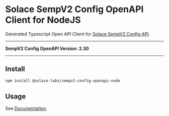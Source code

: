 # Solace SempV2 Config OpenAPI Client for NodeJS

Generated Typescript Open API Client for [Solace SempV2 Config API](https://docs.solace.com/API-Developer-Online-Ref-Documentation/swagger-ui/software-broker/config/index.html).

---

**SempV2 Config OpenAPI Version: 2.30**

---

## Install

```bash
npm install @solace-labs/sempv2-config-openapi-node
```

## Usage

See [Documentation](https://solacelabs.github.io/solace-tools-typescript/).
